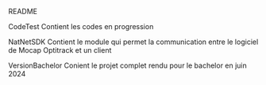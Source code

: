README


CodeTest
Contient les codes en progression

NatNetSDK
Contient le module qui permet la communication entre le logiciel de Mocap Optitrack et un client

VersionBachelor
Conient le projet complet rendu pour le bachelor en juin 2024
